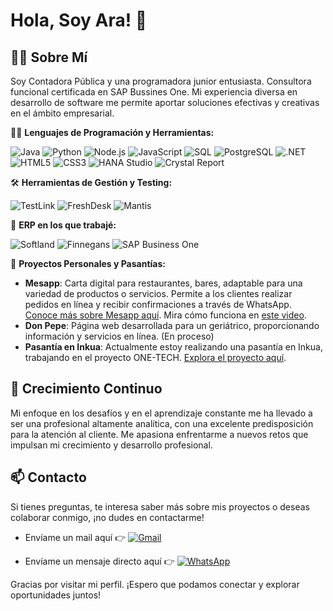 # Hola, Soy Ara! 👋

## 🙋‍♀️ Sobre Mí

Soy Contadora Pública y una programadora junior entusiasta. 
Consultora funcional certificada en SAP Bussines One. 
Mi experiencia diversa en desarrollo de software me permite aportar soluciones efectivas y creativas en el ámbito empresarial.

👩‍💻 **Lenguajes de Programación y Herramientas:**

![Java](https://img.shields.io/badge/-Java-007396?style=flat-square&logo=java)
![Python](https://img.shields.io/badge/-Python-3776AB?style=flat-square&logo=python)
![Node.js](https://img.shields.io/badge/-Node.js-339933?style=flat-square&logo=node.js)
![JavaScript](https://img.shields.io/badge/-JavaScript-F7DF1E?style=flat-square&logo=javascript)
![SQL](https://img.shields.io/badge/-SQL-4479A1?style=flat-square&logo=mysql)
![PostgreSQL](https://img.shields.io/badge/-PostgreSQL-336791?style=flat-square&logo=postgresql)
![.NET](https://img.shields.io/badge/-.NET-512BD4?style=flat-square&logo=.net)
![HTML5](https://img.shields.io/badge/-HTML5-E34F26?style=flat-square&logo=html5)
![CSS3](https://img.shields.io/badge/-CSS3-1572B6?style=flat-square&logo=css3)
![HANA Studio](https://img.shields.io/badge/-HANA%20Studio-0F4C81?style=flat-square&logo=sap)
![Crystal Report](https://img.shields.io/badge/-Crystal%20Report-000000?style=flat-square&logo=sap)

🛠 **Herramientas de Gestión y Testing:**

![TestLink](https://img.shields.io/badge/-TestLink-0A9EDC?style=flat-square&logo=testlink)
![FreshDesk](https://img.shields.io/badge/-FreshDesk-512DA8?style=flat-square&logo=freshdesk)
![Mantis](https://img.shields.io/badge/-Mantis-6EBF20?style=flat-square&logo=mantis)

🏢 **ERP en los que trabajé:**

![Softland](https://img.shields.io/badge/-Softland-0E76A8?style=flat-square&logo=softland)
![Finnegans](https://img.shields.io/badge/-Finnegans-FF6600?style=flat-square&logo=finnegans)
![SAP Business One](https://img.shields.io/badge/-SAP%20Business%20One-0F4C81?style=flat-square&logo=sap)

🚀 **Proyectos Personales y Pasantías:**

- **Mesapp**: Carta digital para restaurantes, bares, adaptable para una variedad de productos o servicios. Permite a los clientes realizar pedidos en línea y recibir confirmaciones a través de WhatsApp. [Conoce más sobre Mesapp aquí](https://mesapp.net/MesAPP/Sistema/bienvenida). Mira cómo funciona en [este video](https://mesapp.net/Videos/MESAPP_pedido.mp4).
- **Don Pepe**: Página web desarrollada para un geriátrico, proporcionando información y servicios en línea. (En proceso)
- **Pasantía en Inkua**: Actualmente estoy realizando una pasantía en Inkua, trabajando en el proyecto ONE-TECH. [Explora el proyecto aquí](https://github.com/PROGRAMA-INKUA-2023/ONE-TECH).

## 🌱 Crecimiento Continuo

Mi enfoque en los desafíos y en el aprendizaje constante me ha llevado a ser una profesional altamente analítica, con una excelente predisposición para la atención al cliente. Me apasiona enfrentarme a nuevos retos que impulsan mi crecimiento y desarrollo profesional.

## 📫 Contacto

Si tienes preguntas, te interesa saber más sobre mis proyectos o deseas colaborar conmigo, ¡no dudes en contactarme!


- Envíame un mail aquí 👉 [![Gmail](https://img.shields.io/badge/-Gmail-D14836?style=flat-square&logo=gmail&logoColor=white)](mailto:pintos.araceli@gmail.com)

- Envíame un mensaje directo aquí 👉 [![WhatsApp](https://img.shields.io/badge/-WhatsApp-25D366?style=flat-square&logo=whatsapp&logoColor=white)](https://wa.me/541128845350)

Gracias por visitar mi perfil. ¡Espero que podamos conectar y explorar oportunidades juntos!

